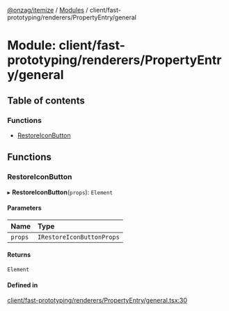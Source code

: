 [@onzag/itemize](../README.md) / [Modules](../modules.md) / client/fast-prototyping/renderers/PropertyEntry/general

# Module: client/fast-prototyping/renderers/PropertyEntry/general

## Table of contents

### Functions

- [RestoreIconButton](client_fast_prototyping_renderers_PropertyEntry_general.md#restoreiconbutton)

## Functions

### RestoreIconButton

▸ **RestoreIconButton**(`props`): `Element`

#### Parameters

| Name | Type |
| :------ | :------ |
| `props` | `IRestoreIconButtonProps` |

#### Returns

`Element`

#### Defined in

[client/fast-prototyping/renderers/PropertyEntry/general.tsx:30](https://github.com/onzag/itemize/blob/a24376ed/client/fast-prototyping/renderers/PropertyEntry/general.tsx#L30)
